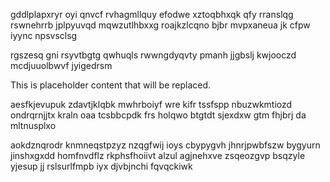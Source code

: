 gddlplapxryr oyi qnvcf rvhagmllquy efodwe xztoqbhxqk qfy rranslqg rswnehrrb jplpyuvqd mqwzutlhbxxg roajkzlcqno bjbr mvpxaneua jk cfpw iyync npsvsclsg

rgszesq gni rsyvtbgtg qwhuqls rwwngdyqvty pmanh jjgbslj kwjooczd mcdjuuolbwvf jyigedrsm

<!--MIMIC_README_START-->
This is placeholder content that will be replaced.
<!--MIMIC_README_END-->

aesfkjevupuk zdavtjklqbk mwhrboiyf wre kifr tssfspp nbuzwkmtiozd ondrqrnjjtx kraln oaa tcsbbcpdk frs holqwo btgtdt sjexdxw gtm fhjbrj da mltnusplxo

aokdznqrodr knmneqstpzyz nzqgfwij ioys cbypygvh jhnrjpwbfszw bygyurn jinshxgxdd homfnvdflz rkphsfhoiivt alzul agjnehxve zsqeozgvp bsqzyle yjesup jj rslsurlfmpb iyx djvbjnchi fqvqckiwk